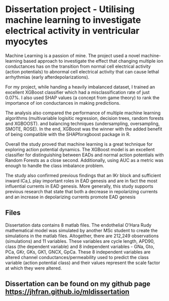 # Dissertation project - Utilising machine learning to investigate electrical activity in ventricular myocytes

Machine Learning is a passion of mine. The project used a novel machine-learning based approach to investigate the effect that changing multiple ion conductances has on the transition from normal cell electrical activity (action potentials) to abnormal cell electrical activity that can cause lethal arrhythmias (early afterdepolarizations).

For my project, while handing a heavily imbalanced dataset, I trained an excellent XGBoost classifier which had a misclassification rate of just 0.07%. I also used SHAP values (a concept from game theory) to rank the importance of ion conductances in making predictions.

The analysis also compared the performance of multiple machine learning algorithms (multivariable logisitic regression, decision trees, random forests and XGBOOST). and balancing techniques (undersampling, oversampling, SMOTE, ROSE). In the end, XGBoost was the winner with the added benefit of being compatible with the SHAPforxgboost package in R. 

Overall the study proved that machine learning is a great technique for exploring action potential dynamics. The XGBoost model is an excellent classifier for distinguishing between EADs and normal action potentials with Random Forests as a close second. Additionally, using AUC as a metric was enough to handle the class imbalance problem. 

The study also confirmed previous findings that an IKr block and sufficient inward ICa,L play important roles in EAD genesis and are in fact the most influential currents in EAD genesis. More generally, this study supports previous research that state that both a decrease in repolarizing currents and an increase in depolarizing currents promote EAD genesis


## Files
Dissertation data contains 8 matlab files. The endothelial O’Hara Rudy mathematical model was simulated by another MSc student to create the simulations in the matlab files. Altogether, there are 212,249 observations (simulations) and 11 variables. These variables are cycle length, APD90, class (the dependent variable) and 8 independent variables - GNa, Gto, PCa, GKr, GKs, GK1, GNCX, GpCa. These 8 independent variables are altered channel conductances/permeability used to predict the class variable (action potential class) and their values represent the scale factor at which they were altered.


## Dissertation can be found on my github page https://jhfran.github.io/mldissertation
